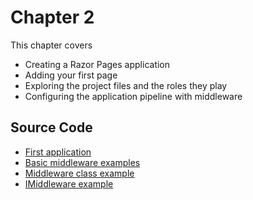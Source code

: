 # Chapter 2

This chapter covers
- Creating a Razor Pages application
- Adding your first page
- Exploring the project files and the roles they play
- Configuring the application pipeline with middleware


## Source Code

- [First application](https://github.com/mikebrind/Razor-Pages-In-Action/tree/main/Chapter02/WebApplication1)
- [Basic middleware examples](https://github.com/mikebrind/Razor-Pages-In-Action/tree/main/Chapter02/MiddlewareExample01)
- [Middleware class example](https://github.com/mikebrind/Razor-Pages-In-Action/tree/main/Chapter02/MiddlewareClassExamples)
- [IMiddleware example](https://github.com/mikebrind/Razor-Pages-In-Action/tree/main/Chapter02/IMiddlewareExample)
